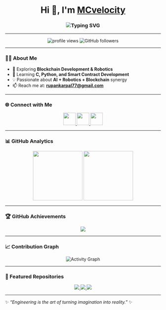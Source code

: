 <!-- Header with Typing Effect -->
<h1 align="center">
  Hi 👋, I'm <a href="https://github.com/MCvelocity" target="_blank">MCvelocity</a>
</h1>
<h3 align="center">
  <img src="https://readme-typing-svg.herokuapp.com?font=Fira+Code&size=24&pause=1000&color=36BCF7&width=600&lines=🚀+Blockchain+Developer;🤖+Robotics+Enthusiast;💡+Engineer+in+Progress;Always+Learning+%26+Building" alt="Typing SVG" />
</h3>

---

<!-- Profile Counters -->
<p align="center">
  <img src="https://komarev.com/ghpvc/?username=MCvelocity&label=Profile%20views&color=36BCF7&style=for-the-badge" alt="profile views" />
  <img src="https://img.shields.io/github/followers/MCvelocity?label=Followers&style=for-the-badge&color=36BCF7" alt="GitHub followers" />
</p>

---

### 👨‍💻 About Me  
- 🔭 Exploring **Blockchain Development & Robotics**  
- 🌱 Learning **C, Python, and Smart Contract Development**  
- 💡 Passionate about **AI + Robotics + Blockchain** synergy  
- 📫 Reach me at: **rupankarpal77@gmail.com**  

---

### 🌐 Connect with Me  
<p align="center">
  <a href="https://www.linkedin.com/in/rupankar-pal/" target="blank">
    <img src="https://img.icons8.com/color/48/000000/linkedin.png" height="40" width="40" />
  </a>
  <a href="https://www.instagram.com/mc_velocity007/" target="blank">
    <img src="https://img.icons8.com/color/48/000000/instagram-new.png" height="40" width="40" />
  </a>
  <a href="https://facebook.com/your-fb" target="blank">
    <img src="https://img.icons8.com/color/48/000000/facebook-new.png" height="40" width="40" />
  </a>
</p>

---

### 📊 GitHub Analytics  
<p align="center">
  <img src="https://github-readme-stats.vercel.app/api?username=MCvelocity&show_icons=true&theme=radical&count_private=true&hide_border=true" height="160" />
  <img src="https://github-readme-streak-stats.herokuapp.com/?user=MCvelocity&theme=radical&hide_border=true" height="160" />
</p>

---

### 🏆 GitHub Achievements  
<p align="center">
  <img src="https://github-profile-trophy.vercel.app/?username=MCvelocity&theme=radical&no-frame=true&no-bg=true&margin-w=15&margin-h=15" />
</p>

---

### 📈 Contribution Graph  
<p align="center">
  <img src="https://github-readme-activity-graph.vercel.app/graph?username=MCvelocity&theme=react-dark&bg_color=0D1117&hide_border=true&line=36BCF7&point=FFFFFF" alt="Activity Graph" />
</p>

---

### 🚀 Featured Repositories  
<p align="center">
  <a href="https://github.com/MCvelocity/Medical-Assistant_ChatBot">
    <img src="https://github-readme-stats.vercel.app/api/pin/?username=MCvelocity&repo=Medical-Assistant_ChatBot&theme=radical&hide_border=true" />
  </a>
  <a href="https://github.com/MCvelocity/python-project">
    <img src="https://github-readme-stats.vercel.app/api/pin/?username=MCvelocity&repo=python-project&theme=radical&hide_border=true" />
  </a>
  <a href="https://github.com/MCvelocity/Multipages-website-Design">
    <img src="https://github-readme-stats.vercel.app/api/pin/?username=MCvelocity&repo=Multipages-website-Design&theme=radical&hide_border=true" />
  </a>
</p>

---

✨ _“Engineering is the art of turning imagination into reality.”_ ✨  
